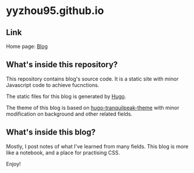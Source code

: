 # yyzhou95.github.io

## Link

Home page: [Blog](https://yyzhou95.github.io)

## What's inside this repository?

This repository contains blog's source code. It is a static site with minor Javascript code to achieve fucnctions.

The static files for this blog is generated by [Hugo](https://gohugo.io).

The theme of this blog is based on [hugo-tranquilpeak-theme](https://github.com/kakawait/hugo-tranquilpeak-theme/blob/master/docs/user.md#tranquilpeak-configuration) with minor modification on background and other related fields. 

## What's inside this blog?

Mostly, I post notes of what I've learned from many fields. This blog is more like a notebook, and a place for practising CSS.

Enjoy!
